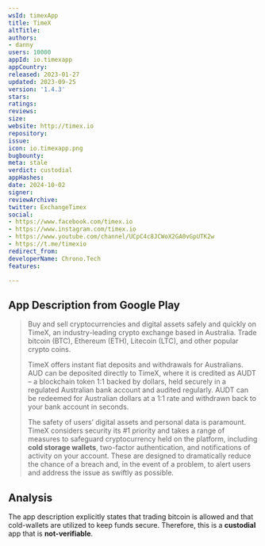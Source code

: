 ```yaml
---
wsId: timexApp
title: TimeX
altTitle: 
authors:
- danny
users: 10000
appId: io.timexapp
appCountry: 
released: 2023-01-27
updated: 2023-09-25
version: '1.4.3'
stars: 
ratings: 
reviews: 
size: 
website: http://timex.io
repository: 
issue: 
icon: io.timexapp.png
bugbounty: 
meta: stale
verdict: custodial
appHashes: 
date: 2024-10-02
signer: 
reviewArchive: 
twitter: ExchangeTimex
social:
- https://www.facebook.com/timex.io
- https://www.instagram.com/timex.io
- https://www.youtube.com/channel/UCpC4c8JCWoX2GA0vGpUTK2w
- https://t.me/timexio
redirect_from: 
developerName: Chrono.Tech
features: 

---
```


## App Description from Google Play

> Buy and sell cryptocurrencies and digital assets safely and quickly on TimeX, an industry-leading crypto exchange based in Australia. Trade bitcoin (BTC), Ethereum (ETH), Litecoin (LTC), and other popular crypto coins.
> 
> TimeX offers instant fiat deposits and withdrawals for Australians. AUD can be deposited directly to TimeX, where it is credited as AUDT – a blockchain token 1:1 backed by dollars, held securely in a regulated Australian bank account and audited regularly. AUDT can be redeemed for Australian dollars at a 1:1 rate and withdrawn back to your bank account in seconds.
>
> The safety of users’ digital assets and personal data is paramount. TimeX considers security its #1 priority and takes a range of measures to safeguard cryptocurrency held on the platform, including **cold storage wallets**, two-factor authentication, and notifications of activity on your account. These are designed to dramatically reduce the chance of a breach and, in the event of a problem, to alert users and address the issue as swiftly as possible.

## Analysis

The app description explicitly states that trading bitcoin is allowed and that cold-wallets are utilized to keep funds secure. Therefore, this is a **custodial** app that is **not-verifiable**.
